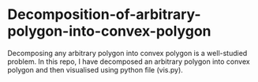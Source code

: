 # Decomposition-of-arbitrary-polygon-into-convex-polygon
Decomposing any arbitrary polygon into convex polygon is a well-studied problem. In this repo, I have decomposed an arbitrary polygon into convex polygon and then visualised using python file (vis.py).
